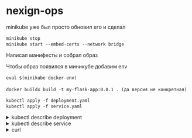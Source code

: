 # nexign-ops
minikube уже был просто обновил его и сделал 

```
minikube stop 
minikube start --embed-certs --network bridge
```

Написал манифесты и собрал образ

Чтобы образ появился в миникубе добавим env

```
eval $(minikube docker-env)

docker buildx build -t my-flask-app:0.0.1 . (да версия не конкретная)
```
```
kubectl apply -f deployment.yaml
kubectl apply -f service.yaml
```
<details>
<summary>kubectl describe deployment</summary>

![kubectl describe deployment](describe.png)

</details>


<details>
<summary>kubectl describe service</summary>

![kubectl describe service](describe2.png)

</details>

<details>
<summary>curl</summary>

![kubectl describe service](curl.jpg)

</details>
